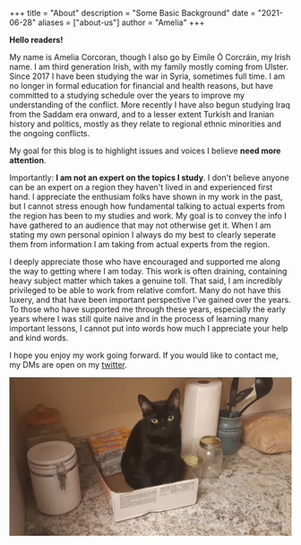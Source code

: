 +++
title = "About"
description = "Some Basic Background"
date = "2021-06-28"
aliases = ["about-us"]
author = "Amelia"
+++

**Hello readers!**

My name is Amelia Corcoran, though I also go by Eimíle Ó Corcráin, my Irish name. I am third generation Irish, with my family mostly coming from Ulster.
Since 2017 I have been studying the war in Syria, sometimes full time. I am no longer in formal education for financial and health reasons, but have 
committed to a studying schedule over the years to improve my understanding of the conflict. More recently I have also begun studying Iraq from the 
Saddam era onward, and to a lesser extent Turkish and Iranian history and politics, mostly as they relate to regional ethnic minorities and the 
ongoing conflicts.

My goal for this blog is to highlight issues and voices I believe **need more attention**. 

Importantly: **I am not an expert on the topics I study**. I don't believe anyone can be an expert on a region they haven't lived in and experienced
first hand. I appreciate the enthusiam folks have shown in my work in the past, but I cannot stress enough how fundamental talking to actual experts
from the region has been to my studies and work. My goal is to convey the info I have gathered to an audience that may not otherwise get it. When I
am stating my own personal opinion I always do my best to clearly seperate them from information I am taking from actual experts from the region.

I deeply appreciate those who have encouraged and supported me along the way to getting where I am today. This work is often draining, containing 
heavy subject matter which takes a genuine toll. That said, I am incredibly privileged to be able to work from relative comfort. Many do not have this
luxery, and that have been important perspective I've gained over the years. To those who have supported me through these years, especially the early
years where I was still quite naive and in the process of learning many important lessons, I cannot put into words how much I appreciate your help and
kind words. 

I hope you enjoy my work going forward. If you would like to contact me, my DMs are open on my [twitter](https://twitter.com/EimileRos).

![My adorable cat](/img/caelo1.jpg)


